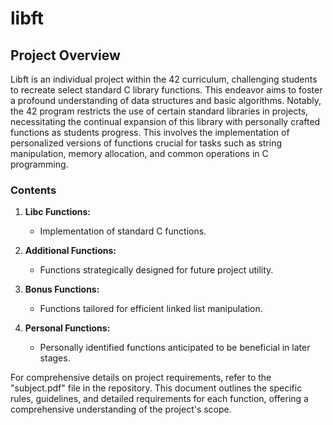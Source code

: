 # libft

## Project Overview
Libft is an individual project within the 42 curriculum, challenging students to recreate select standard C library functions. This endeavor aims to foster a profound understanding of data structures and basic algorithms. Notably, the 42 program restricts the use of certain standard libraries in projects, necessitating the continual expansion of this library with personally crafted functions as students progress. This involves the implementation of personalized versions of functions crucial for tasks such as string manipulation, memory allocation, and common operations in C programming.

### Contents
1. **Libc Functions:**
   - Implementation of standard C functions.

2. **Additional Functions:**
   - Functions strategically designed for future project utility.

3. **Bonus Functions:**
   - Functions tailored for efficient linked list manipulation.

4. **Personal Functions:**
   - Personally identified functions anticipated to be beneficial in later stages.

For comprehensive details on project requirements, refer to the "subject.pdf" file in the repository. This document outlines the specific rules, guidelines, and detailed requirements for each function, offering a comprehensive understanding of the project's scope.
